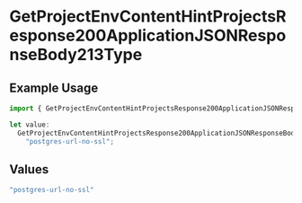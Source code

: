 # GetProjectEnvContentHintProjectsResponse200ApplicationJSONResponseBody213Type

## Example Usage

```typescript
import { GetProjectEnvContentHintProjectsResponse200ApplicationJSONResponseBody213Type } from "@vercel/sdk/models/getprojectenvop.js";

let value:
  GetProjectEnvContentHintProjectsResponse200ApplicationJSONResponseBody213Type =
    "postgres-url-no-ssl";
```

## Values

```typescript
"postgres-url-no-ssl"
```